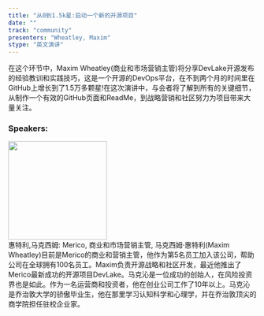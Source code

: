 ```yaml
---
title: "从0到1.5k星:启动一个新的开源项目"
date: "" 
track: "community"
presenters: "Wheatley, Maxim"
stype: "英文演讲"
---
```

在这个环节中，Maxim Wheatley(商业和市场营销主管)将分享DevLake开源发布的经验教训和实践技巧，这是一个开源的DevOps平台，在不到两个月的时间里在GitHub上增长到了1.5万多颗星!在这次演讲中，与会者将了解到所有的关键细节，从制作一个有效的GitHub页面和ReadMe，到战略营销和社区努力为项目带来大量关注。
 ### Speakers: 
 <img src="images/speaker/1042.png" width="200" /><br>惠特利,马克西姆: Merico, 商业和市场营销主管, 马克西姆·惠特利(Maxim Wheatley)目前是Merico的商业和营销主管，他作为第5名员工加入该公司，帮助公司在全球拥有100名员工。Maxim负责开源战略和社区开发，最近他推出了Merico最新成功的开源项目DevLake。马克沁是一位成功的创始人，在风险投资界也是如此。作为一名运营商和投资者，他在创业公司工作了10年以上。马克沁是乔治敦大学的骄傲毕业生，他在那里学习认知科学和心理学，并在乔治敦顶尖的商学院担任驻校企业家。
 